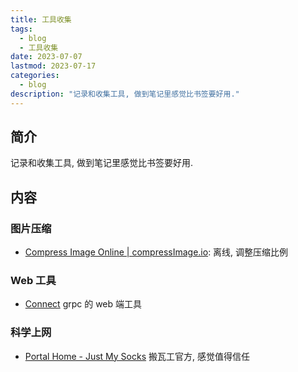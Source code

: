 ```yaml
---
title: 工具收集
tags:
  - blog
  - 工具收集
date: 2023-07-07
lastmod: 2023-07-17
categories:
  - blog
description: "记录和收集工具, 做到笔记里感觉比书签要好用."
---
```


## 简介

记录和收集工具, 做到笔记里感觉比书签要好用.

## 内容

### 图片压缩

- [Compress Image Online | compressImage.io](https://compressimage.io/): 离线, 调整压缩比例

### Web 工具

- [Connect](https://connect.build/) grpc 的 web 端工具

### 科学上网

- [Portal Home - Just My Socks](https://justmysocks.net/members/) 搬瓦工官方, 感觉值得信任
